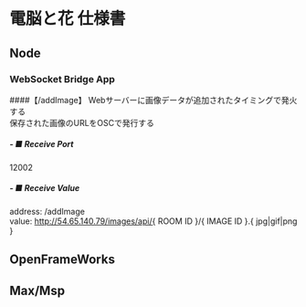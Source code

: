 # 電脳と花 仕様書

## Node
### WebSocket Bridge App
####【/addImage】
Webサーバーに画像データが追加されたタイミングで発火する  
保存された画像のURLをOSCで発行する

##### -  ■ Receive Port
12002

##### -  ■ Receive Value
address: /addImage  
value: http://54.65.140.79/images/api/{ ROOM ID }/{ IMAGE ID }.{ jpg|gif|png }



## OpenFrameWorks



## Max/Msp